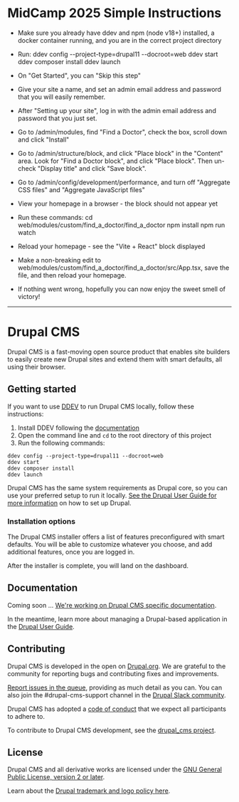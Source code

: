 # MidCamp 2025 Simple Instructions
* Make sure you already have ddev and npm (node v18+) installed, a docker container running, and you are in the correct project directory
* Run:
ddev config --project-type=drupal11 --docroot=web
ddev start
ddev composer install
ddev launch

* On "Get Started", you can "Skip this step"
* Give your site a name, and set an admin email address and password that you will easily remember.
* After "Setting up your site", log in with the admin email address and password that you just set.
* Go to /admin/modules, find "Find a Doctor", check the box, scroll down and click "Install"
* Go to /admin/structure/block, and click "Place block" in the "Content" area. Look for "Find a Doctor block", and click "Place block". Then un-check "Display title" and click "Save block".
* Go to /admin/config/development/performance, and turn off "Aggregate CSS files" and "Aggregate JavaScript files"
* View your homepage in a browser - the block should not appear yet
* Run these commands:
cd web/modules/custom/find_a_doctor/find_a_doctor
npm install
npm run watch
* Reload your homepage - see the "Vite + React" block displayed
* Make a non-breaking edit to web/modules/custom/find_a_doctor/find_a_doctor/src/App.tsx, save the file, and then reload your homepage.
* If nothing went wrong, hopefully you can now enjoy the sweet smell of victory!

-----------------

# Drupal CMS

Drupal CMS is a fast-moving open source product that enables site builders to easily create new Drupal sites and extend them with smart defaults, all using their browser.

## Getting started

If you want to use [DDEV](https://ddev.com) to run Drupal CMS locally, follow these instructions:

1. Install DDEV following the [documentation](https://ddev.com/get-started/)
2. Open the command line and `cd` to the root directory of this project
3. Run the following commands:
```shell
ddev config --project-type=drupal11 --docroot=web
ddev start
ddev composer install
ddev launch
```

Drupal CMS has the same system requirements as Drupal core, so you can use your preferred setup to run it locally. [See the Drupal User Guide for more information](https://www.drupal.org/docs/user_guide/en/installation-chapter.html) on how to set up Drupal.

### Installation options

The Drupal CMS installer offers a list of features preconfigured with smart defaults. You will be able to customize whatever you choose, and add additional features, once you are logged in.

After the installer is complete, you will land on the dashboard.

## Documentation

Coming soon ... [We're working on Drupal CMS specific documentation](https://www.drupal.org/project/drupal_cms/issues/3454527).

In the meantime, learn more about managing a Drupal-based application in the [Drupal User Guide](https://www.drupal.org/docs/user_guide/en/index.html).

## Contributing

Drupal CMS is developed in the open on [Drupal.org](https://www.drupal.org). We are grateful to the community for reporting bugs and contributing fixes and improvements.

[Report issues in the queue](https://drupal.org/node/add/project-issue/drupal_cms), providing as much detail as you can. You can also join the #drupal-cms-support channel in the [Drupal Slack community](https://www.drupal.org/slack).

Drupal CMS has adopted a [code of conduct](https://www.drupal.org/dcoc) that we expect all participants to adhere to.

To contribute to Drupal CMS development, see the [drupal_cms project](https://www.drupal.org/project/drupal_cms).

## License

Drupal CMS and all derivative works are licensed under the [GNU General Public License, version 2 or later](http://www.gnu.org/licenses/old-licenses/gpl-2.0.html).

Learn about the [Drupal trademark and logo policy here](https://www.drupal.com/trademark).

